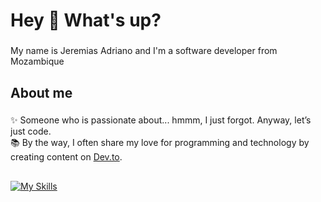 <h1 align="left">Hey 👋 What's up?</h1>

###

<p align="left">My name is Jeremias Adriano and I'm a software developer from Mozambique</p>

###

<h2 align="left">About me</h2>

###

✨ Someone who is passionate about... hmmm, I just forgot. Anyway, let’s just code. <br>
📚 By the way, I often share my love for programming and technology by creating content on [Dev.to](https://dev.to/jeremiasadriano). <br>

###

<h2 align="left"></></h2>

###
[![My Skills](https://skillicons.dev/icons?i=java,spring,python,fastapi,django,javascript,typescript,nodejs,react,nextjs,angular,cs,unity,docker,git,linux,aws)](https://skillicons.dev)

###

